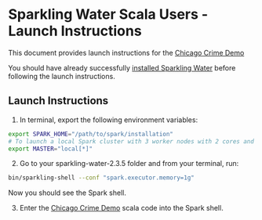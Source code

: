 # Sparkling Water Scala Users - Launch Instructions

This document provides launch instructions for the [Chicago Crime Demo](ChicagoCrimeDemo.scala)

You should have already successfully [installed Sparkling Water](../README.md) before following the launch instructions.


## Launch Instructions

1. In terminal, export the following environment variables:

  ```bash
  export SPARK_HOME="/path/to/spark/installation" 
  # To launch a local Spark cluster with 3 worker nodes with 2 cores and 1g per node.
  export MASTER="local[*]" 
  ```
2. Go to your sparkling-water-2.3.5 folder and from your terminal, run:

  ```bash
  bin/sparkling-shell --conf "spark.executor.memory=1g"
  ```
  Now you should see the Spark shell.

3. Enter the [Chicago Crime Demo](ChicagoCrimeDemo.scala) scala code into the Spark shell.

  